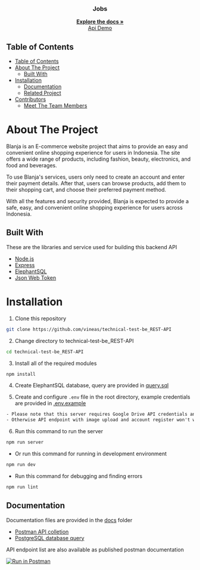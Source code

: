 <br />
<p align="center">
  <h3 align="center">Jobs</h3>
  <p align="center">
    <a href="https://github.com/vineas/technical-test-be_REST-API"><strong>Explore the docs »</strong></a>
    <br />
    <a href="https://backend-expressjs-blanja-project.vercel.app/">Api Demo</a>
  </p>
</p>

## Table of Contents

- [Table of Contents](#table-of-contents)
- [About The Project](#about-the-project)
  - [Built With](#built-with)
- [Installation](#installation)
  - [Documentation](#documentation)
  - [Related Project](#related-project)
- [Contributors](#contributors)
  - [Meet The Team Members](#meet-the-team-members)

# About The Project

Blanja is an E-commerce website project that aims to provide an easy and convenient online shopping experience for users in Indonesia. The site offers a wide range of products, including fashion, beauty, electronics, and food and beverages.

To use Blanja's services, users only need to create an account and enter their payment details. After that, users can browse products, add them to their shopping cart, and choose their preferred payment method.

With all the features and security provided, Blanja is expected to provide a safe, easy, and convenient online shopping experience for users across Indonesia.

## Built With

These are the libraries and service used for building this backend API

- [Node.js](https://nodejs.org)
- [Express](https://expressjs.com)
- [ElephantSQL](https://www.postgresql.org)
- [Json Web Token](https://jwt.io)

# Installation

1. Clone this repository

```sh
git clone https://github.com/vineas/technical-test-be_REST-API
```

2. Change directory to technical-test-be_REST-API

```sh
cd technical-test-be_REST-API
```

3. Install all of the required modules

```sh
npm install
```

4. Create ElephantSQL database, query are provided in [query.sql](./query.sql)

5. Create and configure `.env` file in the root directory, example credentials are provided in [.env.example](./.env.example)

```txt
- Please note that this server requires Google Drive API credentials and Gmail service account
- Otherwise API endpoint with image upload and account register won't work properly
```

6. Run this command to run the server

```sh
npm run server
```

- Or run this command for running in development environment

```sh
npm run dev
```

- Run this command for debugging and finding errors

```sh
npm run lint
```

## Documentation

Documentation files are provided in the [docs](./docs) folder

- [Postman API colletion]()
- [PostgreSQL database query](./query.sql)

API endpoint list are also available as published postman documentation

[![Run in Postman](https://run.pstmn.io/button.svg)](https://documenter.getpostman.com/view/27926114/2s9Y5ZwNVy)

